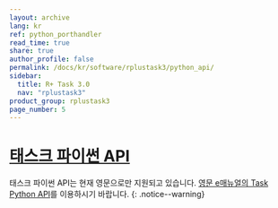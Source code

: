 ```yaml
---
layout: archive
lang: kr
ref: python_porthandler
read_time: true
share: true
author_profile: false
permalink: /docs/kr/software/rplustask3/python_api/
sidebar:
  title: R+ Task 3.0
  nav: "rplustask3"
product_group: rplustask3
page_number: 5
---
```


<div style="counter-reset: h1 5"></div>

# [태스크 파이썬 API](#태스크-파이썬-api)

태스크 파이썬 API는 현재 영문으로만 지원되고 있습니다. [영문 e매뉴얼의 Task Python API]를 이용하시기 바랍니다.
{: .notice--warning}

[영문 e매뉴얼의 Task Python API]: http://emanual.robotis.com/docs/en/software/rplustask3/python_api/